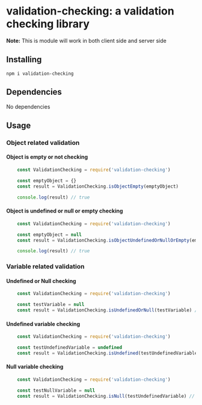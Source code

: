 # validation-checking: a validation checking library

**Note:** This is module will work in both client side and server side

## Installing

```
npm i validation-checking
```

## Dependencies

No dependencies

## Usage
### Object related validation
#### Object is empty or not checking
```js
    const ValidationChecking = require('validation-checking')

    const emptyObject = {}
    const result = ValidationChecking.isObjectEmpty(emptyObject)

    console.log(result) // true
```

#### Object is undefined or null or empty checking
```js
    const ValidationChecking = require('validation-checking')

    const emptyObject = null
    const result = ValidationChecking.isObjectUndefinedOrNullOrEmpty(emptyObject)

    console.log(result) // true
```

### Variable related validation
#### Undefined or Null checking
```js
    const ValidationChecking = require('validation-checking')

    const testVariable = null
    const result = ValidationChecking.isUndefinedOrNull(testVariable) // true
```


#### Undefined variable checking
```js
    const ValidationChecking = require('validation-checking')

    const testUndefinedVariable = undefined
    const result = ValidationChecking.isUndefined(testUndefinedVariable) // true
```

#### Null variable checking
```js
    const ValidationChecking = require('validation-checking')

    const testNullVariable = null
    const result = ValidationChecking.isNull(testUndefinedVariable) // true
```
